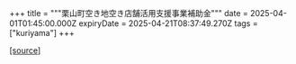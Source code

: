 +++
title = """栗山町空き地空き店舗活用支援事業補助金"""
date = 2025-04-01T01:45:00.000Z
expiryDate = 2025-04-21T08:37:49.270Z
tags = ["kuriyama"]
+++


[[source]](https://www.town.kuriyama.hokkaido.jp/soshiki/53/108.html)
